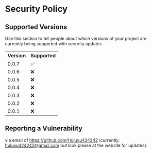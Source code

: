 # Security Policy

## Supported Versions

Use this section to tell people about which versions of your project are
currently being supported with security updates.

| Version | Supported          |
| ------- | ------------------ |
| 0.0.7   | :white_check_mark: |
| 0.0.6   | :x:                |
| 0.0.5   | :x:                |
| 0.0.4   | :x:                |
| 0.0.3   | :x:                |
| 0.0.2   | :x:                |
| 0.0.1   | :x:                |

## Reporting a Vulnerability

via email of https://github.com/Huluvu424242 (currently: huluvu424242@gmail.com but look please at the website for updates).


